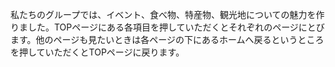 私たちのグループでは、イベント、食べ物、特産物、観光地についての魅力を作りました。TOPページにある各項目を押していただくとそれぞれのページにとびます。他のページも見たいときは各ページの下にあるホームへ戻るというところを押していただくとTOPページに戻ります。